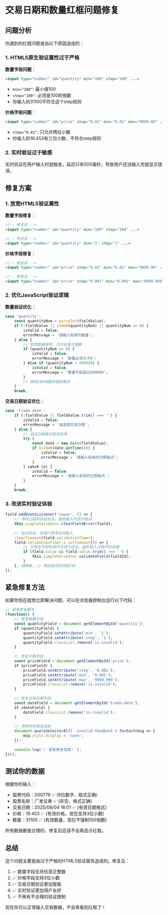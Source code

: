 # 交易日期和数量红框问题修复

## 问题分析

你遇到的红框问题是由以下原因造成的：

### 1. HTML5原生验证属性过于严格

**数量字段问题**：
```html
<input type="number" id="quantity" min="100" step="100" ...>
```
- `min="100"`: 最小值100
- `step="100"`: 必须是100的倍数
- 你输入的31100不符合这个step规则

**价格字段问题**：
```html
<input type="number" id="price" step="0.01" min="0.01" max="9999.99" ...>
```
- `step="0.01"`: 只允许两位小数
- 你输入的19.453有三位小数，不符合step规则

### 2. 实时验证过于敏感

实时验证在用户输入时就触发，延迟只有500毫秒，导致用户还没输入完就显示错误。

## 修复方案

### 1. 放宽HTML5验证属性

**数量字段修复**：
```html
<!-- 修复前 -->
<input type="number" id="quantity" min="100" step="100" ...>

<!-- 修复后 -->
<input type="number" id="quantity" min="1" step="1" ...>
```

**价格字段修复**：
```html
<!-- 修复前 -->
<input type="number" id="price" step="0.01" min="0.01" max="9999.99" ...>

<!-- 修复后 -->
<input type="number" id="price" step="0.001" min="0.001" max="9999.999" ...>
```

### 2. 优化JavaScript验证逻辑

**数量验证优化**：
```javascript
case 'quantity':
    const quantityNum = parseInt(fieldValue);
    if (!fieldValue || isNaN(quantityNum) || quantityNum <= 0) {
        isValid = false;
        errorMessage = '请输入有效的数量';
    } else {
        // 放宽数量限制，允许任意正整数
        if (quantityNum <= 0) {
            isValid = false;
            errorMessage = '数量必须大于0';
        } else if (quantityNum > 999999) {
            isValid = false;
            errorMessage = '数量不能超过999999';
        }
        // 移除100倍数的强制要求
    }
    break;
```

**交易日期验证优化**：
```javascript
case 'trade-date':
    if (!fieldValue || fieldValue.trim() === '') {
        isValid = false;
        errorMessage = '请选择交易日期';
    } else {
        // 验证日期格式是否有效
        try {
            const date = new Date(fieldValue);
            if (isNaN(date.getTime())) {
                isValid = false;
                errorMessage = '请输入有效的日期格式';
            }
        } catch (e) {
            isValid = false;
            errorMessage = '请输入有效的日期格式';
        }
    }
    break;
```

### 3. 改进实时验证体验

```javascript
field.addEventListener('input', () => {
    // 清除之前的验证状态，避免输入时显示错误
    this.simpleValidator.clearFieldError(field);
    
    // 延迟验证，给用户更多时间输入
    clearTimeout(field.validationTimer);
    field.validationTimer = setTimeout(() => {
        // 只有在字段有值时才进行验证，避免输入过程中的误报
        if (field.value && field.value.trim() !== '') {
            this.simpleValidator.validateField(fieldId);
        }
    }, 1000); // 增加延迟时间到1秒
});
```

## 紧急修复方法

如果你现在就想立即解决问题，可以在浏览器控制台运行以下代码：

```javascript
// 紧急修复脚本
(function() {
    // 修复数量字段
    const quantityField = document.getElementById('quantity');
    if (quantityField) {
        quantityField.setAttribute('min', '1');
        quantityField.setAttribute('step', '1');
        quantityField.classList.remove('is-invalid');
    }
    
    // 修复价格字段
    const priceField = document.getElementById('price');
    if (priceField) {
        priceField.setAttribute('step', '0.001');
        priceField.setAttribute('min', '0.001');
        priceField.setAttribute('max', '9999.999');
        priceField.classList.remove('is-invalid');
    }
    
    // 修复交易日期字段
    const dateField = document.getElementById('trade-date');
    if (dateField) {
        dateField.classList.remove('is-invalid');
    }
    
    // 清除所有错误消息
    document.querySelectorAll('.invalid-feedback').forEach(msg => {
        msg.style.display = 'none';
    });
    
    console.log('✅ 紧急修复完成！');
})();
```

## 测试你的数据

根据你的输入：
- 股票代码：000776 ✅ (6位数字，格式正确)
- 股票名称：广发证券 ✅ (非空，格式正确)
- 交易日期：2025/08/04 18:01 ✅ (有效日期格式)
- 价格：19.453 ✅ (有效价格，现在支持3位小数)
- 数量：31100 ✅ (有效数量，现在不强制100倍数)

所有数据都是合理的，修复后应该不会再显示红框。

## 总结

这个问题主要是由过于严格的HTML5验证属性造成的。修复后：

1. ✅ 数量字段支持任意正整数
2. ✅ 价格字段支持3位小数
3. ✅ 交易日期验证更加智能
4. ✅ 实时验证更加用户友好
5. ✅ 不再有不合理的验证限制

现在你可以正常输入交易数据，不会再看到红框了！
